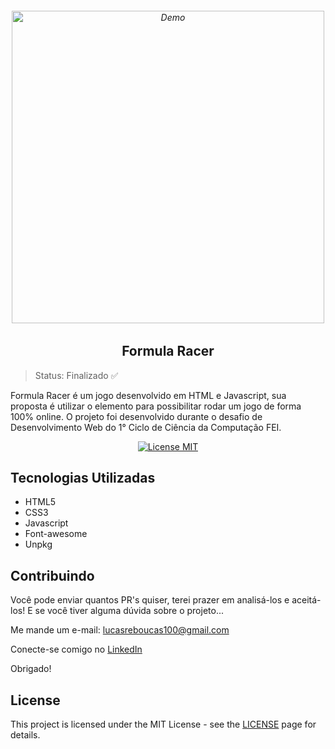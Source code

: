 <h6 align="center">
    <img src="https://user-images.githubusercontent.com/54152996/175781610-9820e2ab-ab62-49f2-8a90-15fe58fd0bee.png" alt="Demo" widht="550" height="500"/>
</h6>

<h2 align="center">
    Formula Racer
</h2>

> Status: Finalizado ✅

<p>Formula Racer é um jogo desenvolvido em HTML e Javascript, sua proposta é utilizar o elemento <canvas> para possibilitar rodar um jogo de forma 100% online. O projeto foi desenvolvido durante o desafio de Desenvolvimento Web do 1° Ciclo de Ciência da Computação FEI.</p>

<p align="center">
  <a href="https://opensource.org/licenses/MIT">
    <img src="https://img.shields.io/badge/License-MIT-blue.svg" alt="License MIT">
  </a>
</p>

## Tecnologias Utilizadas

* HTML5
* CSS3
* Javascript
* Font-awesome
* Unpkg

## Contribuindo

Você pode enviar quantos PR's quiser, terei prazer em analisá-los e aceitá-los! E se você tiver alguma dúvida sobre o projeto...

Me mande um e-mail: lucasreboucas100@gmail.com

Conecte-se comigo no [LinkedIn](https://www.linkedin.com/in/lucas-reboucas-silva/)

Obrigado!

## License

This project is licensed under the MIT License - see the [LICENSE](https://opensource.org/licenses/MIT) page for details.
